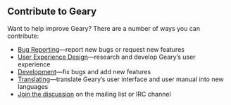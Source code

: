 Contribute to Geary
-------------------

Want to help improve Geary? There are a number of ways you can contribute:

 * [Bug Reporting](https://wiki.gnome.org/Apps/Geary/ReportingABug)—report new bugs or request new features
 * [User Experience Design](https://wiki.gnome.org/Apps/Geary/Design)—research and develop Geary’s user experience
 * [Development](https://wiki.gnome.org/Apps/Geary/Development)—fix bugs and add new features
 * [Translating](https://wiki.gnome.org/Apps/Geary/Translating)—translate Geary’s user interface and user manual into new languages
 * [Join the discussion](https://wiki.gnome.org/Apps/Geary/Contact) on the mailing list or IRC channel
